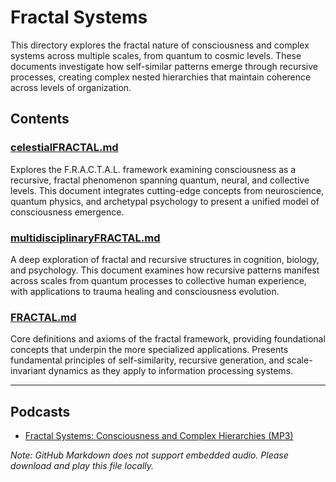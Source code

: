 # Fractal Systems

This directory explores the fractal nature of consciousness and complex systems across multiple scales, from quantum to cosmic levels. These documents investigate how self-similar patterns emerge through recursive processes, creating complex nested hierarchies that maintain coherence across levels of organization.

## Contents

### [celestialFRACTAL.md](./celestialFRACTAL.md)
Explores the F.R.A.C.T.A.L. framework examining consciousness as a recursive, fractal phenomenon spanning quantum, neural, and collective levels. This document integrates cutting-edge concepts from neuroscience, quantum physics, and archetypal psychology to present a unified model of consciousness emergence.

### [multidisciplinaryFRACTAL.md](./multidisciplinaryFRACTAL.md)
A deep exploration of fractal and recursive structures in cognition, biology, and psychology. This document examines how recursive patterns manifest across scales from quantum processes to collective human experience, with applications to trauma healing and consciousness evolution.

### [FRACTAL.md](./FRACTAL.md)
Core definitions and axioms of the fractal framework, providing foundational concepts that underpin the more specialized applications. Presents fundamental principles of self-similarity, recursive generation, and scale-invariant dynamics as they apply to information processing systems.

---

## Podcasts

- [Fractal Systems: Consciousness and Complex Hierarchies (MP3)](./Fractal%20Systems_%20Consciousness%20and%20Complex%20Hierarchies.mp3)

*Note: GitHub Markdown does not support embedded audio. Please download and play this file locally.*
